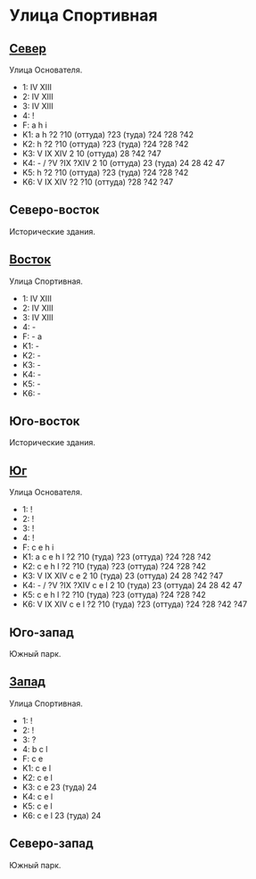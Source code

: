 # Улица Спортивная

## [Север](./510120.md)

Улица Основателя.

* 1:    IV  XIII
* 2:    IV  XIII
* 3:    IV  XIII
* 4:    !
* F:    a   h   i
* K1:   a   h
        ?2  ?10 (оттуда)  ?23 (туда)    ?24 ?28 ?42
* K2:   h
        ?2  ?10 (оттуда)  ?23 (туда)    ?24 ?28 ?42
* K3:   V   IX  XIV
        2   10 (оттуда)   28  ?42 ?47
* K4:   -   /   ?V  ?IX ?XIV
        2   10 (оттуда)   23 (туда)     24  28  42  47
* K5:   h
        ?2  ?10 (оттуда)  ?23 (туда)    ?24 ?28 ?42
* K6:   V   IX  XIV
        ?2  ?10 (оттуда)  ?28 ?42 ?47

## Северо-восток

Исторические здания.

## [Восток](./540130.md)

Улица Спортивная.

* 1:    IV  XIII
* 2:    IV  XIII
* 3:    IV  XIII
* 4:    -
* F:    -
        a
* K1:   -
* K2:   -
* K3:   -
* K4:   -
* K5:   -
* K6:   -

## Юго-восток

Исторические здания.

## [Юг](./520140.md)

Улица Основателя.

* 1:    !
* 2:    !
* 3:    !
* 4:    !
* F:    c   e   h   i
* K1:   a   c   e   h   l
        ?2  ?10 (туда)  ?23 (оттуда)    ?24 ?28 ?42
* K2:   c   e   h   l
        ?2  ?10 (туда)  ?23 (оттуда)    ?24 ?28 ?42
* K3:   V   IX  XIV
        c   e
        2   10 (туда)   23 (оттуда)     24  28  ?42 ?47
* K4:   -   /   ?V  ?IX ?XIV
        c   e   l
        2   10 (туда)   23 (оттуда)     24  28  42  47
* K5:   c   e   h   l
        ?2  ?10 (туда)  ?23 (оттуда)    ?24 ?28 ?42
* K6:   V   IX  XIV
        c   e   l
        ?2  ?10 (туда)  ?23 (оттуда)    ?24 ?28 ?42 ?47

## Юго-запад

Южный парк.

## [Запад](./510130.md)

Улица Спортивная.

* 1:    !
* 2:    !
* 3:    ?
* 4:    b   c   l
* F:    c   e
* K1:   c   e   l
* K2:   c   e   l
* K3:   c   e
        23 (туда)   24
* K4:   c   e   l
* K5:   c   e   l
* K6:   c   e   l
        23 (туда)   24

## Северо-запад

Южный парк.

